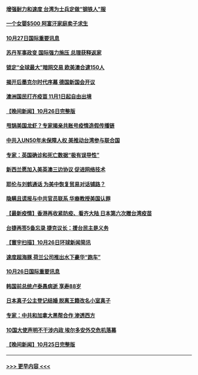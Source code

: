 #### [增强耐力和速度 台湾为士兵定做“钢铁人”服](../pages/prog202/a103253564.md?t=10272150) 
#### [一个女婴$500 阿富汗家庭卖子求生](../pages/prog202/a103253570.md?t=10272150) 
#### [10月27日国际重要讯息](../pages/prog202/a103253497.md?t=10272150) 
#### [苏丹军事政变 国际强力施压 总理获释返家](../pages/prog202/a103253355.md?t=10272150) 
#### [锁定“全球最大”暗网交易 欧美澳合逮150人](../pages/prog202/a103253320.md?t=10272150) 
#### [揭开后墨克尔时代序幕 德国新国会开议](../pages/prog202/a103253301.md?t=10272150) 
#### [澳洲国民打齐疫苗 11月1日起自由出境](../pages/prog202/a103253250.md?t=10272150) 
#### [【晚间新闻】10月26日完整版](../pages/prog202/a103253157.md?t=10272150) 
#### [甩锅美国龙虾？专家揭亲共账号疫情造假传播链](../pages/prog202/a103253012.md?t=10272150) 
#### [中共入UN50年未保障人权 美推动台湾参与联合国](../pages/prog202/a103252956.md?t=10272150) 
#### [专家：英国确诊和死亡数据“极有误导性”](../pages/prog202/a103252927.md?t=10272150) 
#### [新西兰愿加入美英澳三边协议 促进网络技术](../pages/prog202/a103252925.md?t=10272150) 
#### [耶伦与刘鹤通话 为美中恢复贸易对话铺路？](../pages/prog202/a103252811.md?t=10272150) 
#### [隐瞒且谎报与中共官员联系 华裔教授美国认罪](../pages/prog202/a103252807.md?t=10272150) 
#### [【最新疫情】香港再收紧防疫、看齐大陆 日本第六次赠台湾疫苗](../pages/prog202/a103252804.md?t=10272150) 
#### [台捷再签5备忘录 捷克议长：援台民主是义务](../pages/prog202/a103252821.md?t=10272150) 
#### [【寰宇扫描】10月26日环球新闻简讯](../pages/prog202/a103252703.md?t=10272150) 
#### [速度超海豚 荷兰公司推出水下豪华“跑车”](../pages/prog202/a103252643.md?t=10272150) 
#### [10月26日国际重要讯息](../pages/prog202/a103252551.md?t=10272150) 
#### [韩国前总统卢泰愚病逝 享寿88岁](../pages/prog202/a103252473.md?t=10272150) 
#### [日本真子公主登记结婚 脱离王籍改名小室真子](../pages/prog202/a103252423.md?t=10272150) 
#### [专家：中共和加拿大黑帮合作 渗透西方](../pages/prog202/a103252130.md?t=10272150) 
#### [10国大使声明不干涉内政 埃尔多安外交危机落幕](../pages/prog202/a103252369.md?t=10272150) 
#### [【晚间新闻】10月25日完整版](../pages/prog202/a103252375.md?t=10272150) 

----
#### [ >>> 更早内容 <<< ](../indexes/prog202-earlier.md)
